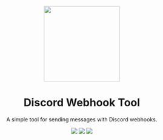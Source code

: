 <p align="center">
   <img src="https://user-images.githubusercontent.com/91763194/207145395-236e7261-7e33-4a06-af08-5f030217df58.png" width=200 height=200</img>
</p>
<h1 align="center">Discord Webhook Tool</h1>
<p align = "center">A simple tool for sending messages with Discord webhooks.</p>
<p align = "center">
   <a href="https://github.com/BujjuIsDumb/DiscordWebhookTool/issues"><img src="https://img.shields.io/github/issues/BujjuIsDumb/DiscordWebhookTool"></a>
   <a href="https://github.com/BujjuIsDumb/DiscordWebhookTool/commits/master"><img src="https://img.shields.io/github/last-commit/BujjuIsDumb/DiscordWebhookTool?color=%23fc8803"></a>
   <a href="https://github.com/BujjuIsDumb/DiscordWebhookTool/blob/master/LICENSE"><img src="https://img.shields.io/github/license/BujjuIsDumb/DiscordWebhookTool"></a>
</p>
